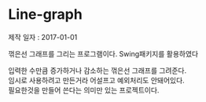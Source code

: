 # Line-graph
제작 일자 : 2017-01-01

꺾은선 그래프를 그리는 프로그램이다. Swing패키지를 활용하였다

입력한 수만큼 증가하거나 감소하는 꺾은선 그래프를 그려준다.<br>
임시로 사용하려고 만든거라 어설프고 예외처리도 안돼어있다.<br>
필요한것을 만들어 쓴다는 의미만 있는 프로젝트이다.
